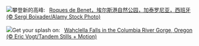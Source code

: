 ![](https://www.bing.com/th?id=OHR.TarragonaSpain_ZH-CN5488361711_UHD.jpg&w=1000)攀登新的高峰:&nbsp;&ensp;[Roques de Benet，埃尔斯港自然公园，加泰罗尼亚，西班牙 (© Sergi Boixader/Alamy Stock Photo)](https://www.bing.com/th?id=OHR.TarragonaSpain_ZH-CN5488361711_UHD.jpg)
<br><br/>
![](https://www.bing.com/th?id=OHR.WahclellaFalls_EN-US4371863309_UHD.jpg&w=1000)Get your splash on:&nbsp;&ensp;[Wahclella Falls in the Columbia River Gorge, Oregon (© Eric Vogt/Tandem Stills + Motion)](https://www.bing.com/th?id=OHR.WahclellaFalls_EN-US4371863309_UHD.jpg)
<br><br/>
